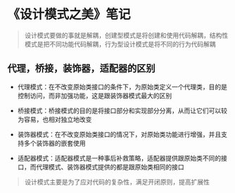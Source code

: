 # 《设计模式之美》笔记

> 设计模式要做的事就是解耦，创建型模式是将创建和使用代码解耦，结构性模式是把不同功能代码解耦，行为型设计模式是将不同的行为代码解耦

## 代理，桥接，装饰器，适配器的区别
- 代理模式：在不改变原始类接口的条件下，为原始类定义一个代理类，目的是控制访问，而非加强功能，这是跟装饰器模式最大的区别

- 桥接模式：桥接模式的目的是将接口部分和实现部分分离，从而让它们可以较为容易，也相对独立地改变

- 装饰器模式：在不改变原始类接口的情况下，对原始类功能进行增强，并且支持多个装饰器的嵌套使用

- 适配器模式：适配器模式是一种事后补救策略，适配器提供跟原始类不同的接口，而代理模式、装饰器模式提供的都是跟原始类相同的接口

> 设计模式主要是为了应对代码的复杂性，满足开闭原则，提高扩展性

